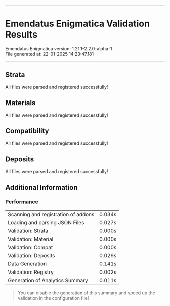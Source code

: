 <hr>

# Emendatus Enigmatica Validation Results
Emendatus Enigmatica version: 1.21.1-2.2.0-alpha-1<br>
File generated at: 22-01-2025 14:23:47.181<br>
<hr>

## Strata
All files were parsed and registered successfully!<br>
## Materials
All files were parsed and registered successfully!<br>
## Compatibility
All files were parsed and registered successfully!<br>
## Deposits
All files were parsed and registered successfully!<br>
## Additional Information
### Performance
<table><tr><td>Scanning and registration of addons</td><td>0.034s</td></tr><tr><td>Loading and parsing JSON Files</td><td>0.027s</td></tr><tr><td>Validation: Strata</td><td>0.000s</td></tr><tr><td>Validation: Material</td><td>0.000s</td></tr><tr><td>Validation: Compat</td><td>0.000s</td></tr><tr><td>Validation: Deposits</td><td>0.029s</td></tr><tr><td>Data Generation</td><td>0.141s</td></tr><tr><td>Validation: Registry</td><td>0.002s</td></tr><tr><td>Generation of Analytics Summary</td><td>0.011s</td></tr></table>


> You can disable the generation of this summary and speed up the validation in the configuration file!

